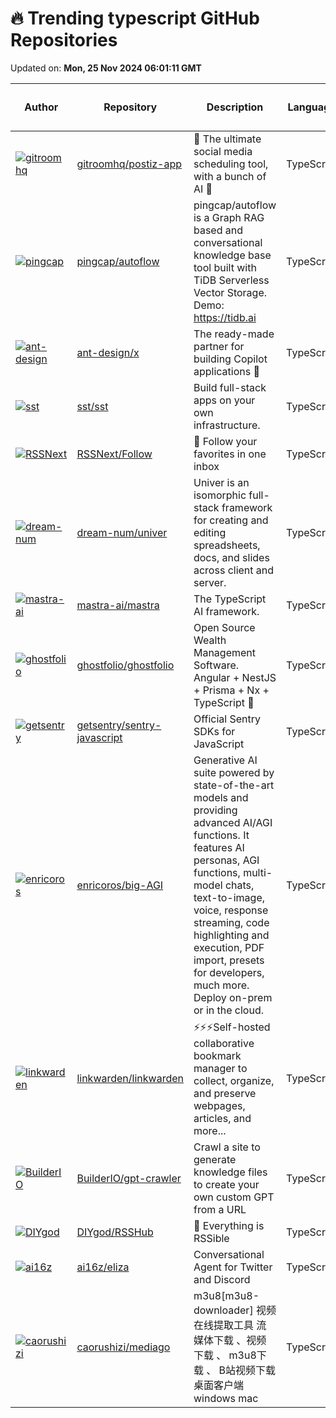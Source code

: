 # 🔥 Trending typescript GitHub Repositories

Updated on: **Mon, 25 Nov 2024 06:01:11 GMT**

| Author | Repository | Description | Language | ⭐ Total Stars | 🌟 Stars Today |
|--------|------------|-------------|----------|----------------|----------------|
| [![gitroomhq](https://avatars.githubusercontent.com/u/2025715?s=40&v=4)](https://github.com/gitroomhq) | [gitroomhq/postiz-app](https://github.com/gitroomhq/postiz-app) | 📨 The ultimate social media scheduling tool, with a bunch of AI 🤖 | TypeScript | 11306 | 294 |
| [![pingcap](https://avatars.githubusercontent.com/u/12960671?s=40&v=4)](https://github.com/pingcap) | [pingcap/autoflow](https://github.com/pingcap/autoflow) | pingcap/autoflow is a Graph RAG based and conversational knowledge base tool built with TiDB Serverless Vector Storage. Demo: https://tidb.ai | TypeScript | 1441 | 194 |
| [![ant-design](https://avatars.githubusercontent.com/u/5378891?s=40&v=4)](https://github.com/ant-design) | [ant-design/x](https://github.com/ant-design/x) | The ready-made partner for building Copilot applications 🤖 | TypeScript | 280 | 40 |
| [![sst](https://avatars.githubusercontent.com/u/826656?s=40&v=4)](https://github.com/sst) | [sst/sst](https://github.com/sst/sst) | Build full-stack apps on your own infrastructure. | TypeScript | 22120 | 18 |
| [![RSSNext](https://avatars.githubusercontent.com/u/41265413?s=40&v=4)](https://github.com/RSSNext) | [RSSNext/Follow](https://github.com/RSSNext/Follow) | 🧡 Follow your favorites in one inbox | TypeScript | 18047 | 226 |
| [![dream-num](https://avatars.githubusercontent.com/u/26371161?s=40&v=4)](https://github.com/dream-num) | [dream-num/univer](https://github.com/dream-num/univer) | Univer is an isomorphic full-stack framework for creating and editing spreadsheets, docs, and slides across client and server. | TypeScript | 7433 | 167 |
| [![mastra-ai](https://avatars.githubusercontent.com/u/32024147?s=40&v=4)](https://github.com/mastra-ai) | [mastra-ai/mastra](https://github.com/mastra-ai/mastra) | The TypeScript AI framework. | TypeScript | 682 | 72 |
| [![ghostfolio](https://avatars.githubusercontent.com/u/4159106?s=40&v=4)](https://github.com/ghostfolio) | [ghostfolio/ghostfolio](https://github.com/ghostfolio/ghostfolio) | Open Source Wealth Management Software. Angular + NestJS + Prisma + Nx + TypeScript 🤍 | TypeScript | 4561 | 8 |
| [![getsentry](https://avatars.githubusercontent.com/u/2411343?s=40&v=4)](https://github.com/getsentry) | [getsentry/sentry-javascript](https://github.com/getsentry/sentry-javascript) | Official Sentry SDKs for JavaScript | TypeScript | 8015 | 7 |
| [![enricoros](https://avatars.githubusercontent.com/u/32999?s=40&v=4)](https://github.com/enricoros) | [enricoros/big-AGI](https://github.com/enricoros/big-AGI) | Generative AI suite powered by state-of-the-art models and providing advanced AI/AGI functions. It features AI personas, AGI functions, multi-model chats, text-to-image, voice, response streaming, code highlighting and execution, PDF import, presets for developers, much more. Deploy on-prem or in the cloud. | TypeScript | 5594 | 45 |
| [![linkwarden](https://avatars.githubusercontent.com/u/93432314?s=40&v=4)](https://github.com/linkwarden) | [linkwarden/linkwarden](https://github.com/linkwarden/linkwarden) | ⚡️⚡️⚡️Self-hosted collaborative bookmark manager to collect, organize, and preserve webpages, articles, and more... | TypeScript | 8848 | 30 |
| [![BuilderIO](https://avatars.githubusercontent.com/u/844291?s=40&v=4)](https://github.com/BuilderIO) | [BuilderIO/gpt-crawler](https://github.com/BuilderIO/gpt-crawler) | Crawl a site to generate knowledge files to create your own custom GPT from a URL | TypeScript | 18920 | 14 |
| [![DIYgod](https://avatars.githubusercontent.com/in/15368?s=40&v=4)](https://github.com/DIYgod) | [DIYgod/RSSHub](https://github.com/DIYgod/RSSHub) | 🧡 Everything is RSSible | TypeScript | 33830 | 29 |
| [![ai16z](https://avatars.githubusercontent.com/u/18633264?s=40&v=4)](https://github.com/ai16z) | [ai16z/eliza](https://github.com/ai16z/eliza) | Conversational Agent for Twitter and Discord | TypeScript | 2103 | 70 |
| [![caorushizi](https://avatars.githubusercontent.com/u/19359849?s=40&v=4)](https://github.com/caorushizi) | [caorushizi/mediago](https://github.com/caorushizi/mediago) | m3u8[m3u8-downloader] 视频在线提取工具 流媒体下载 、视频下载 、 m3u8下载 、 B站视频下载 桌面客户端 windows mac | TypeScript | 4756 | 20 |
